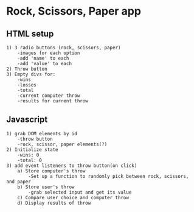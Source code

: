 # Rock, Scissors, Paper app

## HTML setup
    1) 3 radio buttons (rock, scissors, paper)
        -images for each option
        -add 'name' to each
        -add 'value' to each
    2) Throw button
    3) Empty divs for:
        -wins
        -losses
        -total
        -current computer throw
        -results for current throw

## Javascript
    1) grab DOM elements by id
        -throw button
        -rock, scissor, paper elements(?)
    2) Initialize state
        -wins: 0
        -total: 0
    3) add event listeners to throw button(on click)
        a) Store computer's throw
            -Set up a function to randomly pick between rock, scissors, and paper
        b) Store user's throw
            -grab selected input and get its value
        c) Compare user choice and computer throw
        d) Display results of throw